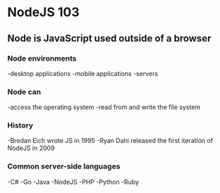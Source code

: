 # NodeJS 103

## Node is JavaScript used outside of a browser

### Node environments

-desktop applications
-mobile applications
-servers

### Node can

-access the operating system
-read from and write the file system

### History

-Bredan Eich wrote JS in 1995
-Ryan Dahl released the first iteration of NodeJS in 2009

### Common server-side languages

-C#
-Go
-Java
-NodeJS
-PHP
-Python
-Ruby
